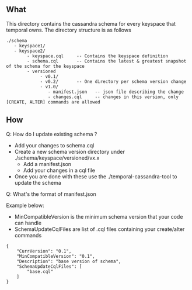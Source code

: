 What
----
This directory contains the cassandra schema for every keyspace that temporal owns. The directory structure is as follows

```
./schema
   - keyspace1/
   - keyspace2/
        - keyspace.cql     -- Contains the keyspace definition
        - schema.cql       -- Contains the latest & greatest snapshot of the schema for the keyspace
        - versioned
             - v0.1/
             - v0.2/       -- One directory per schema version change
             - v1.0/
                - manifest.json   -- json file describing the change
                - changes.cql     -- changes in this version, only [CREATE, ALTER] commands are allowed
```

How
---

Q: How do I update existing schema ?
* Add your changes to schema.cql
* Create a new schema version directory under ./schema/keyspace/versioned/vx.x
  * Add a manifest.json
  * Add your changes in a cql file
* Once you are done with these use the ./temporal-cassandra-tool to update the schema

Q: What's the format of manifest.json

Example below:
* MinCompatibleVersion is the minimum schema version that your code can handle
* SchemaUpdateCqlFiles are list of .cql files containing your create/alter commands


```
{
    "CurrVersion": "0.1",
    "MinCompatibleVersion": "0.1",
    "Description": "base version of schema",
    "SchemaUpdateCqlFiles": [
        "base.cql"
    ]
}
```